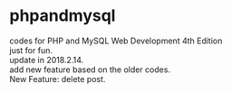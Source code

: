 # phpandmysql
codes for PHP and MySQL Web Development 4th Edition</br>
just for fun.</br>
update in 2018.2.14.</br>
add new feature based on the older codes.</br>
New Feature: delete post.</br>

